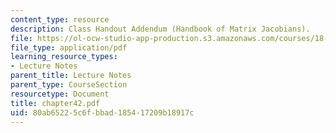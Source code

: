 ```yaml
---
content_type: resource
description: Class Handout Addendum (Handbook of Matrix Jacobians).
file: https://ol-ocw-studio-app-production.s3.amazonaws.com/courses/18-996-random-matrix-theory-and-its-applications-spring-2004/80ab65225c6fbbad185417209b18917c_chapter42.pdf
file_type: application/pdf
learning_resource_types:
- Lecture Notes
parent_title: Lecture Notes
parent_type: CourseSection
resourcetype: Document
title: chapter42.pdf
uid: 80ab6522-5c6f-bbad-1854-17209b18917c
---
```


